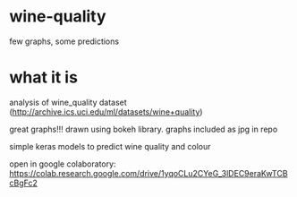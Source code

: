 # wine-quality
few graphs, some predictions
# what it is
analysis of wine_quality dataset (http://archive.ics.uci.edu/ml/datasets/wine+quality)

great graphs!!! drawn using bokeh library. graphs included as jpg in repo

simple keras models to predict wine quality and colour

open in google colaboratory: https://colab.research.google.com/drive/1yqoCLu2CYeG_3lDEC9eraKwTCBcBgFc2

